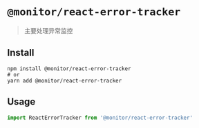 # `@monitor/react-error-tracker`


> 主要处理异常监控


## Install

```shell
npm install @monitor/react-error-tracker
# or
yarn add @monitor/react-error-tracker
```

## Usage

```javascript
import ReactErrorTracker from '@monitor/react-error-tracker'

```
